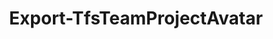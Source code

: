 ﻿---
title: Export-TfsTeamProjectAvatar
breadcrumbs: [ "TeamProject", "Avatar" ]
parent: "TeamProject.Avatar"
description: "Exports the current avatar (image) of the specified team project. "
remarks: 
parameterSets: 
  "_All_": [ Collection, Force, Path, Project, Server ] 
  "__AllParameterSets":  
    Path: 
      type: "string"  
      position: "0"  
    Collection: 
      type: "object"  
    Force: 
      type: "SwitchParameter"  
    Project: 
      type: "object"  
    Server: 
      type: "object" 
parameters: 
  - name: "Path" 
    description: "Specifies the path of the file where the avatar image will be saved. When omitted, the image will be saved to the current directory as <team-project-name>.png. " 
    globbing: false 
    position: 0 
    type: "string" 
  - name: "Force" 
    description: "Allows the cmdlet to overwrite an existing file in the destination folder. " 
    globbing: false 
    type: "SwitchParameter" 
    defaultValue: "False" 
  - name: "Project" 
    description: "Specifies the name of the Team Project, its ID (a GUID), or a Microsoft.TeamFoundation.Core.WebApi.TeamProject object to connect to. When omitted, it defaults to the connection set by Connect-TfsTeamProject (if any). For more details, see the Get-TfsTeamProject cmdlet. " 
    globbing: false 
    pipelineInput: "true (ByValue)" 
    type: "object" 
  - name: "Collection" 
    description: "Specifies the URL to the Team Project Collection or Azure DevOps Organization to connect to, a TfsTeamProjectCollection object (Windows PowerShell only), or a VssConnection object. You can also connect to an Azure DevOps Services organizations by simply providing its name instead of the full URL. For more details, see the Get-TfsTeamProjectCollection cmdlet. When omitted, it defaults to the connection set by Connect-TfsTeamProjectCollection (if any). " 
    globbing: false 
    type: "object" 
    aliases: [ Organization ] 
  - name: "Organization" 
    description: "Specifies the URL to the Team Project Collection or Azure DevOps Organization to connect to, a TfsTeamProjectCollection object (Windows PowerShell only), or a VssConnection object. You can also connect to an Azure DevOps Services organizations by simply providing its name instead of the full URL. For more details, see the Get-TfsTeamProjectCollection cmdlet. When omitted, it defaults to the connection set by Connect-TfsTeamProjectCollection (if any). This is an alias of the Collection parameter." 
    globbing: false 
    type: "object" 
    aliases: [ Organization ] 
  - name: "Server" 
    description: "Specifies the URL to the Team Foundation Server to connect to, a TfsConfigurationServer object (Windows PowerShell only), or a VssConnection object. When omitted, it defaults to the connection set by Connect-TfsConfiguration (if any). For more details, see the Get-TfsConfigurationServer cmdlet. " 
    globbing: false 
    type: "object"
inputs: 
  - type: "System.Object" 
    description: "Specifies the name of the Team Project, its ID (a GUID), or a Microsoft.TeamFoundation.Core.WebApi.TeamProject object to connect to. When omitted, it defaults to the connection set by Connect-TfsTeamProject (if any). For more details, see the Get-TfsTeamProject cmdlet. "
outputs: 
notes: 
relatedLinks: 
  - text: "Online Version:" 
    uri: "https://tfscmdlets.dev/docs/cmdlets/TeamProject/Avatar/Export-TfsTeamProjectAvatar"
aliases: 
examples: 
---
